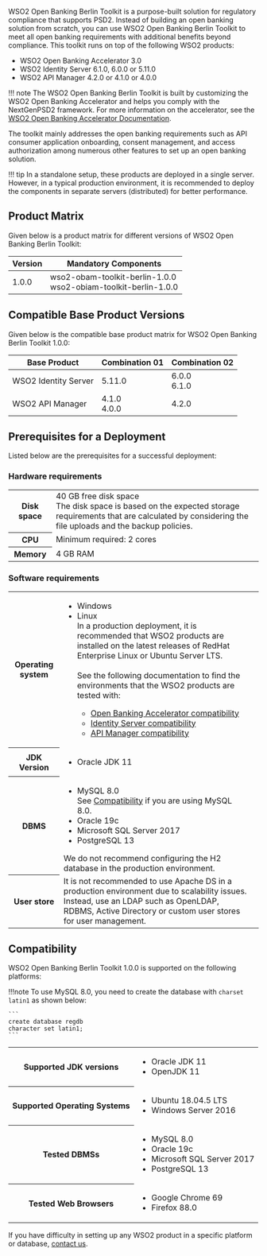 WSO2 Open Banking Berlin Toolkit is a purpose-built solution for regulatory compliance that supports PSD2. Instead of 
building an open banking solution from scratch, you can use WSO2 Open Banking Berlin Toolkit to meet all open 
banking requirements with additional benefits beyond compliance. This toolkit runs on top of the following WSO2 products:

- WSO2 Open Banking Accelerator 3.0
- WSO2 Identity Server 6.1.0, 6.0.0 or 5.11.0
- WSO2 API Manager 4.2.0 or 4.1.0 or 4.0.0

!!! note
    The WSO2 Open Banking Berlin Toolkit is built by customizing the WSO2 Open Banking Accelerator and helps you 
    comply with the NextGenPSD2 framework. For more information on the accelerator, see 
    the [WSO2 Open Banking Accelerator Documentation](https://ob.docs.wso2.com/).

The toolkit mainly addresses the open banking requirements such as API consumer application onboarding, consent 
management, and access authorization among numerous other features to set up an open banking solution. 

!!! tip
    In a standalone setup, these products are deployed in a single server. However, in a typical production environment, 
    it is recommended to deploy the components in separate servers (distributed) for better performance.

## Product Matrix

Given below is a product matrix for different versions of WSO2 Open Banking Berlin Toolkit:


| Version | Mandatory Components | 
| --------| ---------------------|  
| 1.0.0 | wso2-obam-toolkit-berlin-1.0.0 <br/> wso2-obiam-toolkit-berlin-1.0.0 | 

## Compatible Base Product Versions

Given below is the compatible base product matrix for WSO2 Open Banking Berlin Toolkit 1.0.0:

| Base Product              | Combination 01      | Combination 02   |
|---------------------------|---------------------|------------------|
| WSO2 Identity Server     | 5.11.0              | 6.0.0 <br/> 6.1.0 |
| WSO2 API Manager         | 4.1.0 <br/> 4.0.0   | 4.2.0             |

## Prerequisites for a Deployment

Listed below are the prerequisites for a successful deployment:

### Hardware requirements 

<table>
   <tbody>
      <tr>
         <th>Disk space</th>
         <td>
            40 GB free disk space <br/> The disk space is based on the expected storage requirements that are calculated by considering the file uploads and the backup policies.
         </td>
      </tr>
      <tr>
         <th>CPU</th>
         <td>
            Minimum required: 2 cores
         </td>
      </tr>
      <tr>
         <th>Memory</th>
         <td>
            4 GB RAM
         </td>
      </tr>
   </tbody>
</table>

### Software requirements

<table>
   <tbody>
      <tr>
         <th>Operating system</th>
         <td>
            <ul>
               <li>Windows </li>
               <li>Linux </li>
               In a production deployment, it is recommended that WSO2 products are installed on the latest releases of RedHat Enterprise Linux or Ubuntu Server LTS. 
               <br/> <br/>
               See the following documentation to find the environments that the WSO2 products are tested with:
               <ul>
                  <li> <a href="https://ob.docs.wso2.com/en/latest/install-and-setup/prerequisites/#prerequisites-for-a-deployment">Open Banking Accelerator compatibility</a></li>
                  <li> <a href="https://is.docs.wso2.com/en/5.11.0/setup/environment-compatibility/">Identity Server compatibility</a></li>
                  <li> <a href="https://apim.docs.wso2.com/en/latest/install-and-setup/setup/reference/product-compatibility/">API Manager compatibility</a></li>
               </ul>
            </ul>
         </td>
      </tr>
      <tr>
         <th>JDK Version</th>
         <td>
            <ul>
               <li>Oracle JDK 11</li>
            </ul>
         <td>  
      </tr>
      <tr>
         <th>DBMS</th>
         <td>
            <ul>
               <li>MySQL 8.0</li>
               See <a href="https://berlin.ob.docs.wso2.com/en/latest/install-and-setup/prerequisites/#compatibility">Compatibility</a> if you are using MySQL 8.0.
               <li>Oracle 19c</li>
               <li>Microsoft SQL Server 2017</li>
               <li> PostgreSQL 13</li>
            </ul>
            We do not recommend configuring the H2 database in the production environment.
         <td>   
      </tr>
      <tr>
         <th> User store</th>
         <td> It is not recommended to use Apache DS in a production environment due to scalability issues. Instead, use an LDAP such as OpenLDAP, RDBMS, Active Directory or custom user stores for user management.</td>
      </tr>
   </tbody>
</table>

## Compatibility 

WSO2 Open Banking Berlin Toolkit 1.0.0 is supported on the following platforms:

!!!note
    To use MySQL 8.0, you need to create the database with `charset latin1` as shown below:

    ```
    create database regdb
    character set latin1;
    ```
    
<table>
   <tbody>
      <tr>
         <th>Supported JDK versions</th>
         <td>
            <ul>
               <li>
                  Oracle JDK 11
               </li>
               <li>
                  OpenJDK 11
               </li>
            </ul>
         </td>
      </tr>
      <tr>
         <th>Supported Operating Systems</th>
         <td>
            <ul>
               <li>
                  Ubuntu 18.04.5 LTS
               </li>
               <li>
                  Windows Server 2016
               </li>
            </ul>
         </td>
      </tr>
      <tr>
         <th>Tested DBMSs</th>
         <td>
            <ul>
               <li>
                  MySQL 8.0
               </li>
               <li>
                  Oracle 19c
               </li>
               <li>
                  Microsoft SQL Server 2017
               </li>
               <li>
                  PostgreSQL 13
               </li>
            </ul>
         </td>
      </tr>
      <tr>
         <th>Tested Web Browsers</th>
         <td>
            <ul>
               <li>
                  Google Chrome 69
               </li>
               <li>
                  Firefox 88.0
               </li>
            </ul>
         </td>
      </tr>
   </tbody>
</table>

If you have difficulty in setting up any WSO2 product in a specific platform or database,
[contact us](https://wso2.com/subscription/).
